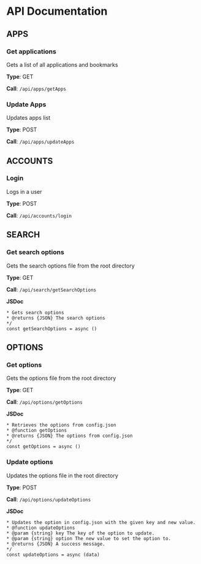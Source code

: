 # API Documentation



## APPS

### Get applications

Gets a list of all applications and bookmarks

**Type**: GET

**Call**: `/api/apps/getApps`

### Update Apps

Updates apps list

**Type**: POST

**Call**: `/api/apps/updateApps`



## ACCOUNTS

### Login

Logs in a user

**Type**: POST

**Call**: `/api/accounts/login`



## SEARCH

### Get search options

Gets the search options file from the root directory

**Type**: GET

**Call**: `/api/search/getSearchOptions`

**JSDoc**

 ``` /**
 * Gets search options
 * @returns {JSON} The search options
 */
const getSearchOptions = async () 
 ``` 



## OPTIONS

### Get options

Gets the options file from the root directory

**Type**: GET

**Call**: `/api/options/getOptions`

**JSDoc**

 ``` /**
 * Retrieves the options from config.json
 * @function getOptions
 * @returns {JSON} The options from config.json
 */
const getOptions = async () 
 ``` 

### Update options

Updates the options file in the root directory

**Type**: POST

**Call**: `/api/options/updateOptions`

**JSDoc**

 ``` /**
 * Updates the option in config.json with the given key and new value.
 * @function updateOptions
 * @param {string} key The key of the option to update.
 * @param {string} option The new value to set the option to.
 * @returns {JSON} A success message.
 */
const updateOptions = async (data) 
 ``` 

